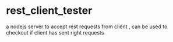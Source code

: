 # rest_client_tester
a nodejs server to accept rest requests from client , can be used to checkout if client has sent right requests
